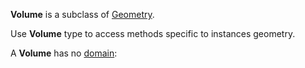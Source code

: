 **Volume** is a subclass of [Geometry](Geometry.md).

Use **Volume** type to access methods specific to instances geometry.

A **Volume** has no [domain](domain.md):

